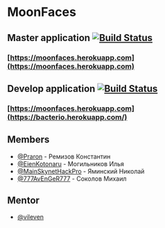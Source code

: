 # MoonFaces


## Master application [![Build Status](https://travis-ci.org/frontend-park-mail-ru/2017_2_MoonFaces.svg?branch=master)](https://travis-ci.org/frontend-park-mail-ru/2017_2_MoonFaces)
### [https://moonfaces.herokuapp.com](https://moonfaces.herokuapp.com)

## Develop application [![Build Status](https://api.travis-ci.org/frontend-park-mail-ru/2017_2_MoonFaces.svg?branch=develop)](https://github.com/frontend-park-mail-ru/2017_2_MoonFaces/tree/develop)
### [https://moonfaces.herokuapp.com](https://bacterio.herokuapp.com/)


## Members
* [@Praron](https://github.com/Praron) - Ремизов Константин
* [@EienKotonaru](https://github.com/EienKotonaru) - Могильников Илья
* [@MainSkynetHackPro](https://github.com/MainSkynetHackPro) - Яминский Николай
* [@777AvEnGeR777](https://github.com/777AvEnGeR777) - Соколов Михаил

## Mentor

* [@vileven](https://github.com/vileven)
